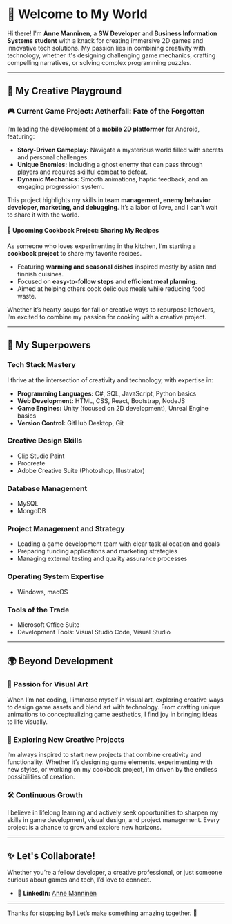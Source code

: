 # 🌌 Welcome to My World  

Hi there! I'm **Anne Manninen**, a **SW Developer** and **Business Information Systems student** with a knack for creating immersive 2D games and innovative tech solutions. My passion lies in combining creativity with technology, whether it's designing challenging game mechanics, crafting compelling narratives, or solving complex programming puzzles.  

---

## 🎨 My Creative Playground  

### **🎮 Current Game Project: Aetherfall: Fate of the Forgotten**  
I’m leading the development of a **mobile 2D platformer** for Android, featuring:  
- **Story-Driven Gameplay:** Navigate a mysterious world filled with secrets and personal challenges.  
- **Unique Enemies:** Including a ghost enemy that can pass through players and requires skillful combat to defeat.  
- **Dynamic Mechanics:** Smooth animations, haptic feedback, and an engaging progression system.  

This project highlights my skills in **team management, enemy behavior developer, marketing, and debugging**. It’s a labor of love, and I can’t wait to share it with the world.  

#### 📖 **Upcoming Cookbook Project: Sharing My Recipes**  
As someone who loves experimenting in the kitchen, I’m starting a **cookbook project** to share my favorite recipes.  
- Featuring **warming and seasonal dishes** inspired mostly by asian and finnish cuisines.  
- Focused on **easy-to-follow steps** and **efficient meal planning**.  
- Aimed at helping others cook delicious meals while reducing food waste.  

Whether it’s hearty soups for fall or creative ways to repurpose leftovers, I’m excited to combine my passion for cooking with a creative project.  
  
---

## 🌟 My Superpowers  

### **Tech Stack Mastery**  
I thrive at the intersection of creativity and technology, with expertise in:  
- **Programming Languages:** C#, SQL, JavaScript, Python basics 
- **Web Development:** HTML, CSS, React, Bootstrap, NodeJS
- **Game Engines:** Unity (focused on 2D development), Unreal Engine basics 
- **Version Control:** GitHub Desktop, Git  

### **Creative Design Skills**   
- Clip Studio Paint
- Procreate
- Adobe Creative Suite (Photoshop, Illustrator)  

### **Database Management**  
- MySQL  
- MongoDB  

### **Project Management and Strategy**  
- Leading a game development team with clear task allocation and goals  
- Preparing funding applications and marketing strategies  
- Managing external testing and quality assurance processes  

### **Operating System Expertise**  
- Windows, macOS  

### **Tools of the Trade**  
- Microsoft Office Suite  
- Development Tools: Visual Studio Code, Visual Studio

---

## 🌍 Beyond Development  

### **🎨 Passion for Visual Art**  
When I’m not coding, I immerse myself in visual art, exploring creative ways to design game assets and blend art with technology. From crafting unique animations to conceptualizing game aesthetics, I find joy in bringing ideas to life visually.  

### **📖 Exploring New Creative Projects**  
I’m always inspired to start new projects that combine creativity and functionality. Whether it’s designing game elements, experimenting with new styles, or working on my cookbook project, I’m driven by the endless possibilities of creation.  

### **🛠️ Continuous Growth**  
I believe in lifelong learning and actively seek opportunities to sharpen my skills in game development, visual design, and project management. Every project is a chance to grow and explore new horizons.   

---

## ✨ Let's Collaborate!  

Whether you’re a fellow developer, a creative professional, or just someone curious about games and tech, I’d love to connect.  
  
- 💼 **LinkedIn:** [Anne Manninen](https://www.linkedin.com/in/annemanninen/)  

---

Thanks for stopping by! Let’s make something amazing together. 🚀  
